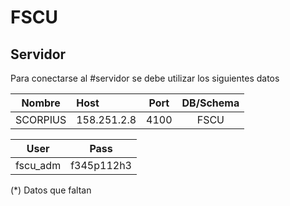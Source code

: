 # FSCU

## Servidor

Para conectarse al #servidor se debe utilizar los siguientes datos

| Nombre  | Host        |   Port   |  DB/Schema      |
|  :-----:   |	  :---     |   :---:   |     :-----:      |
|  SCORPIUS   | 158.251.2.8 |  4100     | FSCU | 

| User     | Pass  |
|    :---: |  :-----: |
|fscu_adm |    f345p112h3      |

(*) Datos que faltan